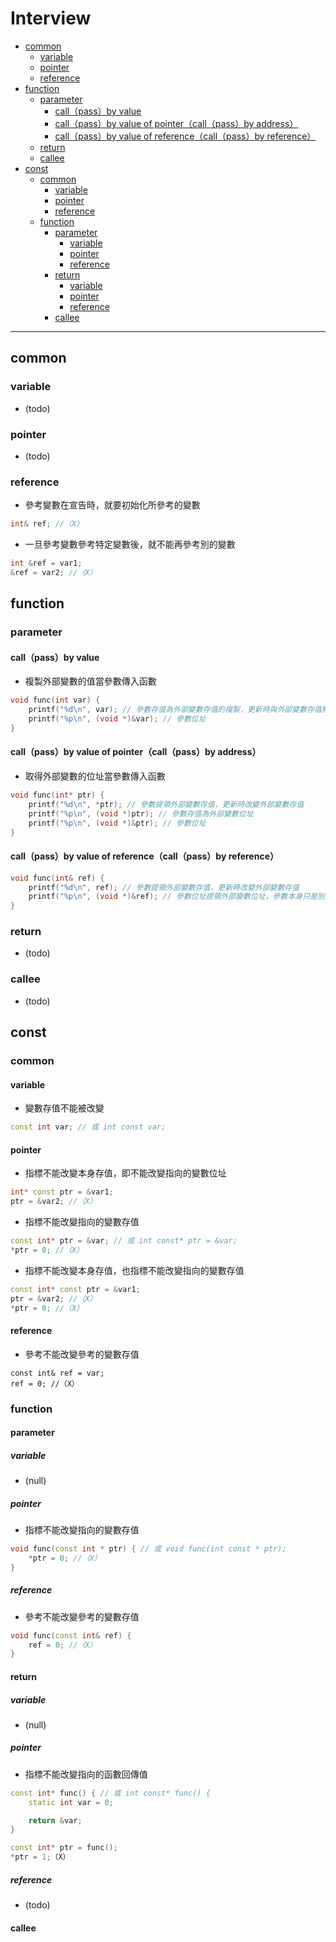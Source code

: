 # Interview

<!-- vim-markdown-toc GFM -->

* [common](#common)
    - [variable](#variable)
    - [pointer](#pointer)
    - [reference](#reference)
* [function](#function)
    - [parameter](#parameter)
        + [call（pass）by value](#callpassby-value)
        + [call（pass）by value of pointer（call（pass）by address）](#callpassby-value-of-pointercallpassby-address)
        + [call（pass）by value of reference（call（pass）by reference）](#callpassby-value-of-referencecallpassby-reference)
    - [return](#return)
    - [callee](#callee)
* [const](#const)
    - [common](#common-1)
        + [variable](#variable-1)
        + [pointer](#pointer-1)
        + [reference](#reference-1)
    - [function](#function-1)
        + [parameter](#parameter-1)
            * [variable](#variable-2)
            * [pointer](#pointer-2)
            * [reference](#reference-2)
        + [return](#return-1)
            * [variable](#variable-3)
            * [pointer](#pointer-3)
            * [reference](#reference-3)
        + [callee](#callee-1)

<!-- vim-markdown-toc -->

---

## common

### variable

-   (todo)

### pointer

-   (todo)

### reference

-   參考變數在宣告時，就要初始化所參考的變數

```cpp
int& ref; //（X）
```

-   一旦參考變數參考特定變數後，就不能再參考別的變數

```cpp
int &ref = var1;
&ref = var2; //（X）
```

## function

### parameter

#### call（pass）by value

-   複製外部變數的值當參數傳入函數

```cpp
void func(int var) {
    printf("%d\n", var); // 參數存值為外部變數存值的複製，更新時與外部變數存值無關
    printf("%p\n", (void *)&var); // 參數位址
}
```

#### call（pass）by value of pointer（call（pass）by address）

-   取得外部變數的位址當參數傳入函數

```cpp
void func(int* ptr) {
    printf("%d\n", *ptr); // 參數提領外部變數存值，更新時改變外部變數存值
    printf("%p\n", (void *)ptr); // 參數存值為外部變數位址
    printf("%p\n", (void *)&ptr); // 參數位址
}
```

#### call（pass）by value of reference（call（pass）by reference）

```cpp
void func(int& ref) {
    printf("%d\n", ref); // 參數提領外部變數存值，更新時改變外部變數存值
    printf("%p\n", (void *)&ref); // 參數位址提領外部變數位址，參數本身只是別名，沒有位址
}
```

### return

-   (todo)

### callee

-   (todo)

## const

### common

#### variable

-   變數存值不能被改變

```cpp
const int var; // 或 int const var;
```

#### pointer

-   指標不能改變本身存值，即不能改變指向的變數位址

```cpp
int* const ptr = &var1;
ptr = &var2; //（X）
```

-   指標不能改變指向的變數存值

```cpp
const int* ptr = &var; // 或 int const* ptr = &var;
*ptr = 0; //（X）
```

-   指標不能改變本身存值，也指標不能改變指向的變數存值

```cpp
const int* const ptr = &var1;
ptr = &var2; //（X）
*ptr = 0; //（X）
```

#### reference

-   參考不能改變參考的變數存值

```
const int& ref = var;
ref = 0; //（X）
```

### function

#### parameter

##### variable

-   (null)

##### pointer

-   指標不能改變指向的變數存值

```cpp
void func(const int * ptr) { // 或 void func(int const * ptr);
    *ptr = 0; //（X）
}
```

##### reference

-   參考不能改變參考的變數存值

```cpp
void func(const int& ref) {
    ref = 0; //（X）
}
```

#### return

##### variable

-   (null)

##### pointer

-   指標不能改變指向的函數回傳值

```cpp
const int* func() { // 或 int const* func() {
    static int var = 0;

    return &var;
}

const int* ptr = func();
*ptr = 1;（X）
```

##### reference

-   (todo)

#### callee
